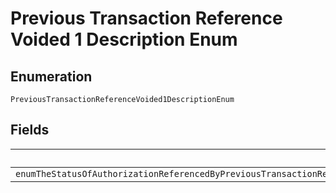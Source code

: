 
# Previous Transaction Reference Voided 1 Description Enum

## Enumeration

`PreviousTransactionReferenceVoided1DescriptionEnum`

## Fields

| Name |
|  --- |
| `enumTheStatusOfAuthorizationReferencedByPreviousTransactionReferenceIsVOIDEDAndHenceCannotBeUsedForThisOrderPleaseUseAPreviousTransactionReferenceWhoseStatusIsNotVOIDED` |

